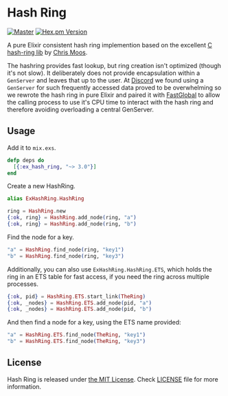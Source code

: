 # Hash Ring

[![Master](https://travis-ci.org/discordapp/ex_hash_ring.svg?branch=master)](https://travis-ci.org/discordapp/ex_hash_ring)
[![Hex.pm Version](http://img.shields.io/hexpm/v/ex_hash_ring.svg?style=flat)](https://hex.pm/packages/ex_hash_ring)

A pure Elixir consistent hash ring implemention based on the excellent [C hash-ring lib](https://github.com/chrismoos/hash-ring)
by [Chris Moos](https://github.com/chrismoos).

The hashring provides fast lookup, but ring creation isn't optimized (though it's not slow). It deliberately does not provide encapsulation
within a `GenServer` and leaves that up to the user. At [Discord](https://discordapp.com) we found using a `GenServer` for such
frequently accessed data proved to be overwhelming so we rewrote the hash ring in pure Elixir and paired it with
[FastGlobal](https://github.com/discordapp/fastglobal) to allow the calling process to use it's CPU time to interact with
the hash ring and therefore avoiding overloading a central GenServer.

## Usage

Add it to `mix.exs`.

```elixir
defp deps do
  [{:ex_hash_ring, "~> 3.0"}]
end
```

Create a new HashRing.

```elixir
alias ExHashRing.HashRing

ring = HashRing.new
{:ok, ring} = HashRing.add_node(ring, "a")
{:ok, ring} = HashRing.add_node(ring, "b")
```

Find the node for a key.

```elixir
"a" = HashRing.find_node(ring, "key1")
"b" = HashRing.find_node(ring, "key3")
```

Additionally, you can also use `ExHashRing.HashRing.ETS`, which holds the ring in an ETS table for fast access, if you need
the ring across multiple processes.


```elixir
{:ok, pid} = HashRing.ETS.start_link(TheRing)
{:ok, _nodes} = HashRing.ETS.add_node(pid, "a")
{:ok, _nodes} = HashRing.ETS.add_node(pid, "b")
```

And then find a node for a key, using the ETS name provided:

```elixir
"a" = HashRing.ETS.find_node(TheRing, "key1")
"b" = HashRing.ETS.find_node(TheRing, "key3")
```


## License

Hash Ring is released under [the MIT License](LICENSE).
Check [LICENSE](LICENSE) file for more information.
